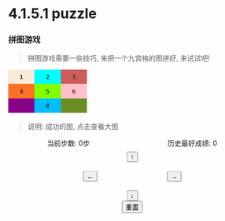 <link rel="stylesheet" type="text/css" href="../../assets/xui.css">
<script type="text/javascript" src="../../assets/xui.js"></script>

# 4.1.5.1 puzzle

### 拼图游戏

>拼图游戏需要一些技巧, 来把一个九宫格的图拼好, 来试试吧!

<img id="success" style="width: 160px;" src="../../img/success.png">

>说明: 成功的图, 点击查看大图

<style type="text/css">
    body{
        font-size: 14px;
    }
    body .box-container{
        text-align: center;
    }
    .puzzle{
        max-width: 600px;
        font-size: 0;
        margin: 0 auto;
    }
    .puzzle > div{
        width: 33.3%;
        height: 110px;
        font-size: 14px;
        vertical-align: bottom;
        display: inline-flex;
        justify-content: center;
        align-items: center;
        font-size: 50px;
        font-weight: bold;
        font-family: consolas;
    }
    .puzzle > div:nth-child(1){
        background-color: antiquewhite;
    }
    .puzzle > div:nth-child(2){
        background-color:aqua;
    }
    .puzzle > div:nth-child(3){
        background-color:indianred;
    }
    .puzzle > div:nth-child(4){
        background-color:#fd7127;
    }
    .puzzle > div:nth-child(5){
        background-color:chartreuse;
    }
    .puzzle > div:nth-child(6){
        background-color:pink ;
    }
    .puzzle > div:nth-child(7){
        background-color:darkmagenta;
    }
    .puzzle > div:nth-child(8){
        background-color:deepskyblue;
    }
    .puzzle > div:nth-child(9){
        background-color:olivedrab;
    }
    .operate{
        width: 200px;
        height: 100px;
        position: relative;
        margin: 0 auto;
    }
    .operate button {
        position: absolute;
        margin: 0;
    }
    .operate button:nth-child(1) {
        top: 0;
        left: 50%;
        transform: translateX(-50%);
    }
    .operate button:nth-child(2) {
        bottom: 0;
        left: 50%;
        top: auto;
        transform: translateX(-50%);
    }
    .operate button:nth-child(3) {
        top: 50%;
        left: 0;
        transform: translateY(-50%);
    }
    .operate button:nth-child(4) {
        top: 50%;
        right: 0;
        transform: translateY(-50%);
    }
    .description{
        display: flex;
        max-width: 600px;
        margin: 8px auto;
        justify-content: space-around;
    }
</style>

<div class="box-container">
    <div class="puzzle"></div>
    <div class="tips"></div>
    <div class="description">
        <div class="current">当前步数: <span>0</span>步</div>
        <div class="score">历史最好成绩: <span>0</span></div>
    </div>
    <div class="operate">
        <button class="xui_btn xui_btn_default" data-type="1">↑</button>
        <button class="xui_btn xui_btn_default" data-type="2">↓</button>
        <button class="xui_btn xui_btn_default" data-type="3">←</button>
        <button class="xui_btn xui_btn_default" data-type="4">→</button>
    </div>
    <button class="xui_btn xui_btn_cancel reset">重置</button>
</div>

<script>
    document.getElementById('success').onclick = function(e){
        xui.showImg(e.target.src, 'success');
    };
    ;(function(){
        let NUM = 0;
        let bestNUM = localStorage.getItem('score') || 0;

        const noOrder = e =>{
            return [1, 2, 3, 4, 5, 6, 7, 8, 0].sort((a,b)=>{
                return Math.random() * 2 - 1
            });
        }
        let oBtn = document.querySelector('.operate');
        const tips = ['卧槽, 好厉害', '加油!', '别灰心!', '相信自己'];
        let initArr = noOrder();
        const render = (arr) =>{
            let divs = document.querySelector('.puzzle');

            divs.innerHTML = '';
            for(let i in arr){
                if(arr.hasOwnProperty(i)){
                    let temp = document.createElement('div');
                    temp.innerHTML = arr[i] || '';
                    divs.appendChild(temp)
                }
            }
            document.querySelector('.current').children[0].innerHTML = NUM
        }
        
        document.querySelector('.reset').addEventListener('click', e =>{
            location.reload()
        })
        const setPuzzle = (arr) =>{
            render(arr);
            bestNUM = NUM
            NUM+=1
            if(arr.join('') === '123456780'){
                document.querySelector('.tips').innerHTML = tips[0];
                let temp = localStorage.getItem('score') || bestNUM;
                bestNUM = temp > bestNUM ? bestNUM : temp;
                localStorage.setItem('score', bestNUM);
            }
        }
        
        document.querySelector('.score').children[0].innerHTML = bestNUM
        oBtn.addEventListener('click', e =>{
            let ele = e.target;
            let type = ele.getAttribute('data-type');
            if(type){
                let zero = initArr.indexOf(0)
                let tempArr = [];
                let target = null;
                if(type == 1){
                    if(zero > 5){
                        return
                    }
                    target = zero + 3;
                }
                if(type == 2){
                    if(zero < 3){
                        return
                    }
                    target = zero - 3;
                }
                if(type == 3){
                    if([2,5,8].includes(zero)){
                        return
                    }
                    target = zero + 1;
                }
                if(type == 4){
                    if([0,3,6].includes(zero)){
                        return
                    }
                    target = zero - 1;
                }
                tempArr = initArr
                let a = initArr.splice(target, 1, 0)
                let b = initArr.splice(zero, 1, a[0])
                setPuzzle(tempArr)
            }
        })
        setPuzzle(initArr)
    })(window);
    
</script>